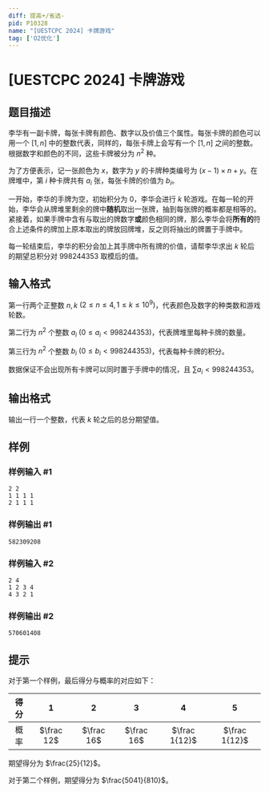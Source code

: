 ```yaml
---
diff: 提高+/省选-
pid: P10328
name: "[UESTCPC 2024] 卡牌游戏"
tag: ['O2优化']
---
```

# [UESTCPC 2024] 卡牌游戏
## 题目描述

李华有一副卡牌，每张卡牌有颜色、数字以及价值三个属性。每张卡牌的颜色可以用一个 $[1,n]$ 中的整数代表，同样的，每张卡牌上会写有一个 $[1,n]$ 之间的整数。根据数字和颜色的不同，这些卡牌被分为 $n^2$ 种。

为了方便表示，记一张颜色为 $x$，数字为 $y$ 的卡牌种类编号为 $(x-1)\times n+y$。在牌堆中，第 $i$ 种卡牌共有 $a_i$ 张，每张卡牌的价值为 $b_i$。

一开始，李华的手牌为空，初始积分为 $0$，李华会进行 $k$ 轮游戏。在每一轮的开始，李华会从牌堆里剩余的牌中**随机**取出一张牌，抽到每张牌的概率都是相等的。紧接着，如果手牌中含有与取出的牌数字**或**颜色相同的牌，那么李华会将**所有的**符合上述条件的牌加上原本取出的牌放回牌堆，反之则将抽出的牌置于手牌中。

每一轮结束后，李华的积分会加上其手牌中所有牌的价值，请帮李华求出 $k$ 轮后的期望总积分对 $998244353$ 取模后的值。
## 输入格式

第一行两个正整数 $n,k$ $(2\le n\le 4, 1\le k\le 10^9)$，代表颜色及数字的种类数和游戏轮数。

第二行为 $n^2$ 个整数 $a_i$ $(0\le a_i<998244353)$，代表牌堆里每种卡牌的数量。

第三行为 $n^2$ 个整数 $b_i$ $(0\le b_i<998244353)$，代表每种卡牌的积分。

数据保证不会出现所有卡牌可以同时置于手牌中的情况，且 $\sum a_i< 998244353$。
## 输出格式

输出一行一个整数，代表 $k$ 轮之后的总分期望值。
## 样例

### 样例输入 #1
```
2 2
1 1 1 1
2 1 1 1
```
### 样例输出 #1
```
582309208
```
### 样例输入 #2
```
2 4
1 2 3 4
4 3 2 1
```
### 样例输出 #2
```
570601408
```
## 提示

对于第一个样例，最后得分与概率的对应如下：

| 得分 | $1$ | $2$ | $3$ | $4$ | $5$ |
| :----------: | :----------: | :----------: | :----------: | :----------: | :----------: |
| 概率 | $\frac 12$ | $\frac 16$ | $\frac 16$ | $\frac 1{12}$ | $\frac 1{12}$ |

期望得分为 $\frac{25}{12}$。

对于第二个样例，期望得分为 $\frac{5041}{810}$。
